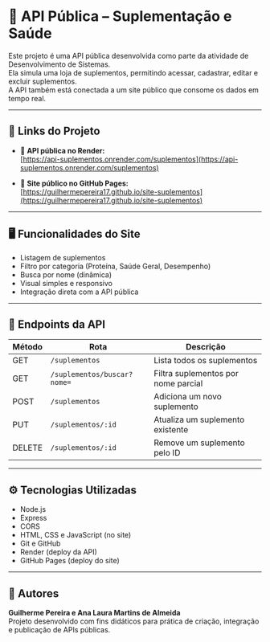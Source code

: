# 🧪 API Pública – Suplementação e Saúde

Este projeto é uma API pública desenvolvida como parte da atividade de Desenvolvimento de Sistemas.  
Ela simula uma loja de suplementos, permitindo acessar, cadastrar, editar e excluir suplementos.  
A API também está conectada a um site público que consome os dados em tempo real.

---

## 🔗 Links do Projeto

- 🔸 **API pública no Render:**  
  [https://api-suplementos.onrender.com/suplementos](https://api-suplementos.onrender.com/suplementos)

- 🔸 **Site público no GitHub Pages:**  
  [https://guilhermepereira17.github.io/site-suplementos](https://guilhermepereira17.github.io/site-suplementos)

---

## 🖥️ Funcionalidades do Site

- Listagem de suplementos
- Filtro por categoria (Proteína, Saúde Geral, Desempenho)
- Busca por nome (dinâmica)
- Visual simples e responsivo
- Integração direta com a API pública

---

## 📁 Endpoints da API

| Método | Rota                          | Descrição                            |
|--------|-------------------------------|----------------------------------------|
| GET    | `/suplementos`                | Lista todos os suplementos             |
| GET    | `/suplementos/buscar?nome=`   | Filtra suplementos por nome parcial   |
| POST   | `/suplementos`                | Adiciona um novo suplemento            |
| PUT    | `/suplementos/:id`            | Atualiza um suplemento existente       |
| DELETE | `/suplementos/:id`            | Remove um suplemento pelo ID           |

---

## ⚙️ Tecnologias Utilizadas

- Node.js
- Express
- CORS
- HTML, CSS e JavaScript (no site)
- Git e GitHub
- Render (deploy da API)
- GitHub Pages (deploy do site)

---

## 🙋 Autores

**Guilherme Pereira e Ana Laura Martins de Almeida**  
Projeto desenvolvido com fins didáticos para prática de criação, integração e publicação de APIs públicas.
